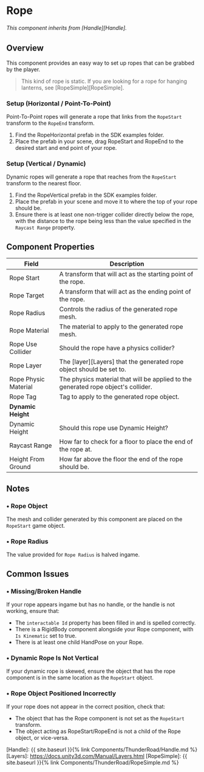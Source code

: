 # Rope
###### This component inherits from [Handle][Handle].

## Overview
This component provides an easy way to set up ropes that can be grabbed by the player.  

> This kind of rope is static. If you are looking for a rope for hanging lanterns, see [RopeSimple][RopeSimple].


### Setup (Horizontal / Point-To-Point)
Point-To-Point ropes will generate a rope that links from the `RopeStart` transform to the `RopeEnd` transform.
1. Find the RopeHorizontal prefab in the SDK examples folder.
2. Place the prefab in your scene, drag RopeStart and RopeEnd to the desired start and end point of your rope.

### Setup (Vertical / Dynamic)
Dynamic ropes will generate a rope that reaches from the `RopeStart` transform to the nearest floor.
1. Find the RopeVertical prefab in the SDK examples folder.
2. Place the prefab in your scene and move it to where the top of your rope should be.
3. Ensure there is at least one non-trigger collider directly below the rope, with the distance to the rope being less than the value specified in the `Raycast Range` property.


## Component Properties

| Field                       | Description
| ---                         | ---
| Rope Start                  | A transform that will act as the starting point of the rope.
| Rope Target                 | A transform that will act as the ending point of the rope.
| Rope Radius                 | Controls the radius of the generated rope mesh.
| Rope Material               | The material to apply to the generated rope mesh.
| Rope Use Collider           | Should the rope have a physics collider?
| Rope Layer                  | The [layer][Layers] that the generated rope object should be set to. 
| Rope Physic Material        | The physics material that will be applied to the generated rope object's collider.
| Rope Tag                    | Tag to apply to the generated rope object.
| **Dynamic Height**
| Dynamic Height              | Should this rope use Dynamic Height?
| Raycast Range               | How far to check for a floor to place the end of the rope at.
| Height From Ground          | How far above the floor the end of the rope should be.

## Notes

### • Rope Object
The mesh and collider generated by this component are placed on the `RopeStart` game object. 

### • Rope Radius
The value provided for `Rope Radius` is halved ingame. 


## Common Issues

### • Missing/Broken Handle
If your rope appears ingame but has no handle, or the handle is not working, ensure that:
- The `interactable Id` property has been filled in and is spelled correctly.
- There is a RigidBody component alongside your Rope component, with `Is Kinematic` set to true.
- There is at least one child HandPose on your Rope.

### • Dynamic Rope Is Not Vertical
If your dynamic rope is skewed, ensure the object that has the rope component is in the same location as the `RopeStart` object.

### • Rope Object Positioned Incorrectly
If your rope does not appear in the correct position, check that:
- The object that has the Rope component is not set as the `RopeStart` transform.
- The object acting as RopeStart/RopeEnd is not a child of the Rope object, or vice-versa.

[Handle]: {{ site.baseurl }}{% link Components/ThunderRoad/Handle.md %}
[Layers]: https://docs.unity3d.com/Manual/Layers.html
[RopeSimple]: {{ site.baseurl }}{% link Components/ThunderRoad/RopeSimple.md %}